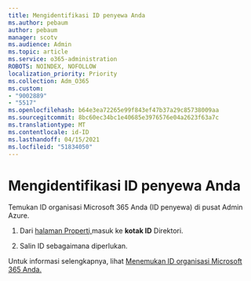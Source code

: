 ```yaml
---
title: Mengidentifikasi ID penyewa Anda
ms.author: pebaum
author: pebaum
manager: scotv
ms.audience: Admin
ms.topic: article
ms.service: o365-administration
ROBOTS: NOINDEX, NOFOLLOW
localization_priority: Priority
ms.collection: Adm_O365
ms.custom:
- "9002889"
- "5517"
ms.openlocfilehash: b64e3ea72265e99f843ef47b37a29c85738009aa
ms.sourcegitcommit: 8bc60ec34bc1e40685e3976576e04a2623f63a7c
ms.translationtype: MT
ms.contentlocale: id-ID
ms.lasthandoff: 04/15/2021
ms.locfileid: "51834050"
---
```

# <a name="identify-your-tenant-id"></a>Mengidentifikasi ID penyewa Anda

Temukan ID organisasi Microsoft 365 Anda (ID penyewa) di pusat Admin Azure.

1. Dari [halaman Properti,](https://aka.ms/AzurePropertiesPage)masuk ke **kotak ID** Direktori.

2. Salin ID sebagaimana diperlukan.

Untuk informasi selengkapnya, lihat [Menemukan ID organisasi Microsoft 365 Anda.](https://docs.microsoft.com/onedrive/find-your-office-365-tenant-id)
